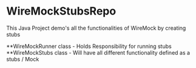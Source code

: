 # WireMockStubsRepo
This Java Project demo's all the functionalities of WireMock by creating stubs

**WireMockRunner class  - Holds Responsibility for running stubs
**WireMockStubs class - Will have all different functionality defined as a stubs / Mock
